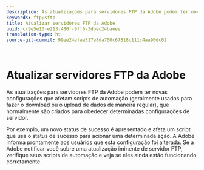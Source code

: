 ```yaml
---
description: As atualizações para servidores FTP da Adobe podem ter novas configurações que afetam scripts de automação (geralmente usados para fazer o download ou o upload de dados de maneira regular), que normalmente são criados para obedecer determinadas configurações de servidor.
keywords: ftp;sftp
title: Atualizar servidores FTP da Adobe
uuid: cc9e5e13-e213-480f-9ff6-3dbec24baeee
translation-type: ht
source-git-commit: 99ee24efaa517e8da700c67818c111c4aa90dc02

---
```



# Atualizar servidores FTP da Adobe

As atualizações para servidores FTP da Adobe podem ter novas configurações que afetam scripts de automação (geralmente usados para fazer o download ou o upload de dados de maneira regular), que normalmente são criados para obedecer determinadas configurações de servidor.

Por exemplo, um novo status de sucesso é apresentado e afeta um script que usa o status de sucesso para acionar uma determinada ação. A Adobe informa prontamente aos usuários que esta configuração foi alterada. Se a Adobe notificar você sobre uma atualização iminente de servidor FTP, verifique seus scripts de automação e veja se eles ainda estão funcionando corretamente.
